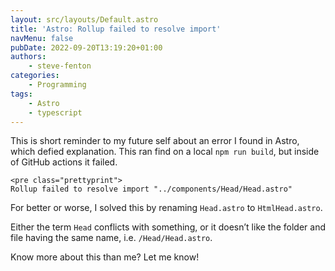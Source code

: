 ```yaml
---
layout: src/layouts/Default.astro
title: 'Astro: Rollup failed to resolve import'
navMenu: false
pubDate: 2022-09-20T13:19:20+01:00
authors:
    - steve-fenton
categories:
    - Programming
tags:
    - Astro
    - typescript
---
```


This is short reminder to my future self about an error I found in Astro, which defied explanation. This ran find on a local `npm run build`, but inside of GitHub actions it failed.

```
<pre class="prettyprint">
Rollup failed to resolve import "../components/Head/Head.astro"
```
For better or worse, I solved this by renaming `Head.astro` to `HtmlHead.astro`.

Either the term `Head` conflicts with something, or it doesn’t like the folder and file having the same name, i.e. `/Head/Head.astro`.

Know more about this than me? Let me know!